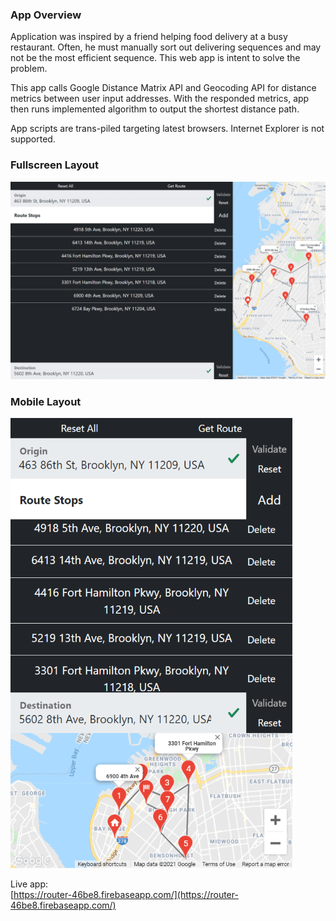 ### App Overview

Application was inspired by a friend helping food delivery at a busy restaurant. Often, he must manually sort out delivering sequences and may not be the most efficient sequence. This web app is intent to solve the problem.

This app calls Google Distance Matrix API and Geocoding API for distance metrics between user input addresses. With the responded metrics, app then runs implemented algorithm to output the shortest distance path.

App scripts are trans-piled targeting latest browsers. Internet Explorer is not supported.

### Fullscreen Layout

![fullscreen layout](https://github.com/jinlin2001/portfolio/blob/main/public/route-1.png)

### Mobile Layout

![mobile layout](https://github.com/jinlin2001/portfolio/blob/main/public/route-2.png)

Live app:  
[https://router-46be8.firebaseapp.com/](https://router-46be8.firebaseapp.com/)
